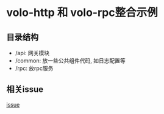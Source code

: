 # volo-http 和 volo-rpc整合示例
## 目录结构
* /api: 网关模块
* /common: 放一些公共组件代码, 如日志配置等
* /rpc: 放rpc服务

## 相关issue
[issue](https://github.com/cloudwego/volo/issues/550)
